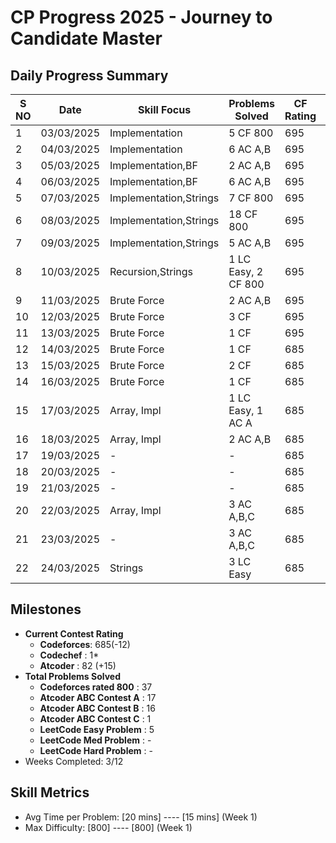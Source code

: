 # CP Progress 2025 - Journey to Candidate Master

## Daily Progress Summary
|S NO| Date       | Skill Focus             | Problems Solved       | CF Rating | Key Improvement|
|----|------------|-------------------------|-----------------------|-----------|----------------|
| 1  | 03/03/2025 | Implementation          | 5  CF 800             | 695       |             -  |
| 2  | 04/03/2025 | Implementation          | 6  AC A,B             | 695       |             -  |
| 3  | 05/03/2025 | Implementation,BF       | 2  AC A,B             | 695       |             -  |
| 4  | 06/03/2025 | Implementation,BF       | 6  AC A,B             | 695       |             -  |
| 5  | 07/03/2025 | Implementation,Strings  | 7  CF 800             | 695       |             -  |
| 6  | 08/03/2025 | Implementation,Strings  | 18 CF 800             | 695       |             -  |
| 7  | 09/03/2025 | Implementation,Strings  | 5  AC A,B             | 695       |             -  |
| 8  | 10/03/2025 | Recursion,Strings       | 1  LC Easy, 2 CF 800  | 695       |             -  |
| 9  | 11/03/2025 | Brute Force             | 2  AC A,B             | 695       |             -  |
| 10 | 12/03/2025 | Brute Force             | 3  CF                 | 695       |             -  |
| 11 | 13/03/2025 | Brute Force             | 1  CF                 | 695       |             -  |
| 12 | 14/03/2025 | Brute Force             | 1  CF                 | 685       |             -  |
| 13 | 15/03/2025 | Brute Force             | 2  CF                 | 685       |             -  |
| 14 | 16/03/2025 | Brute Force             | 1  CF                 | 685       |             -  |
| 15 | 17/03/2025 | Array, Impl             | 1  LC Easy, 1 AC A    | 685       |             -  |
| 16 | 18/03/2025 | Array, Impl             | 2  AC A,B             | 685       |             -  |
| 17 | 19/03/2025 | -                       | -                     | 685       |             -  |
| 18 | 20/03/2025 | -                       | -                     | 685       |             -  |
| 19 | 21/03/2025 | -                       | -                     | 685       |             -  |
| 20 | 22/03/2025 | Array, Impl             | 3  AC A,B,C           | 685       |             -  |
| 21 | 23/03/2025 | -                       | 3  AC A,B,C           | 685       |             -  |
| 22 | 24/03/2025 | Strings                 | 3  LC Easy            | 685       |             -  |

## Milestones
- **Current Contest Rating**
  - **Codeforces**: 685(-12)
  - **Codechef**  : 1*
  - **Atcoder**   : 82 (+15)
- **Total Problems Solved**
  - **Codeforces rated 800**  : 37 
  - **Atcoder ABC Contest A** : 17
  - **Atcoder ABC Contest B** : 16
  - **Atcoder ABC Contest C** : 1
  - **LeetCode Easy Problem** : 5
  - **LeetCode Med  Problem** : -
  - **LeetCode Hard Problem** : -
- Weeks Completed: 3/12

## Skill Metrics
- Avg Time per Problem: [20 mins] ---- [15 mins] (Week 1)
- Max Difficulty: [800] ---- [800] (Week 1)
